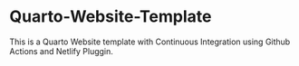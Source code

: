 # Quarto-Website-Template
This is a Quarto Website template with Continuous Integration using Github Actions and Netlify Pluggin.
